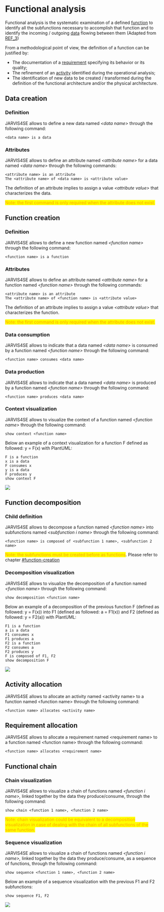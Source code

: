 # Functional analysis

Functional analysis is the systematic examination of a defined [function](../engineering-concepts/definitions.md) to identify all the subfunctions necessary to accomplish that function and to identify the incoming / outgoing [data](../engineering-concepts/definitions.md) flowing between them (Adapted from [REF\_3](../engineering-concepts/references.md))

From a methodological point of view, the definition of a function can be justified by:

* The documentation of a [requirement](../engineering-concepts/definitions.md) specifying its behavior or its quality;
* The refinement of an [activity](../engineering-concepts/definitions.md) identified during the operational analysis;
* The identification of new data to be created / transformed during the definition of the functional architecture and/or the physical architecture.

## Data creation

### Definition

JARVIS4SE allows to define a new data named _\<data name>_ through the following command:

```
<data name> is a data
```

### Attributes

JARVIS4SE allows to define an attribute named _\<attribute name>_ for a data named _\<data name>_ through the following commands:

```
<attribute name> is an attribute
The <attribute name> of <data name> is <attribute value>
```

The definition of an attribute implies to assign a value _\<attribute value>_ that characterizes the data.

<mark style="color:orange;">Note: the first command is only required when the attribute does not exist.</mark>

## Function creation

### Definition

JARVIS4SE allows to define a new function named _\<function name>_ through the following command:

```
<function name> is a function
```

### Attributes

JARVIS4SE allows to define an attribute named _\<attribute name>_ for a function named _\<function name>_ through the following commands:

```
<attribute name> is an attribute
The <attribute name> of <function name> is <attribute value>
```

The definition of an attribute implies to assign a value _\<attribute value>_ that characterizes the function.

<mark style="color:orange;">Note: the first command is only required when the attribute does not exist.</mark>

### Data consumption

JARVIS4SE allows to indicate that a data named _\<data name>_ is consumed by a function named _\<function name>_ through the following command:

```
<function name> consumes <data name>
```

### Data production

JARVIS4SE allows to indicate that a data named _\<data name>_ is produced by a function named _\<function name>_ through the following command:

```
<function name> produces <data name>
```

### Context visualization

JARVIS4SE allows to visualize the context of a function named _\<function name>_ through the following command:

```
show context <function name>
```

Below an example of a context visualization for a function F defined as followed: y = F(x) with PlantUML:

```
F is a function
x is a data
F consumes x
y is a data
F produces y
show context F
```

![](<../../.gitbook/assets/image (1).png>)

## Function decomposition

### Child definition

JARVIS4SE allows to decompose a function named _\<function name>_ into subfunctions named _\<subfunction i name>_ through the following command:

```
<function name> is composed of <subfunction 1 name>, <subfunction 2 name>
```

<mark style="color:orange;">Note: the subfunctions must be created before as functions</mark>. Please refer to chapter <mark style="color:orange;"></mark> [#function-creation](functional-analysis.md#function-creation "mention")<mark style="color:orange;"></mark>

### Decomposition visualization

JARVIS4SE allows to visualize the decomposition of a function named _\<function name>_ through the following command:

```
show decomposition <function name>
```

Below an example of a decomposition of the previous function F (defined as followed: y = F(x)) into F1 (defined as followed:  a = F1(x)) and F2 (defined as followed: y = F2(a)) with PlantUML:

```
F1 is a function
a is a data
F1 consumes x
F1 produces a
F2 is a function
F2 consumes a
F2 produces y
F is composed of F1, F2
show decomposition F
```

![](../../.gitbook/assets/image.png)

## Activity allocation

JARVIS4SE allows to allocate an activity named \<activity name> to a function named \<function name> through the following command:

```
<function name> allocates <activity name>
```

## Requirement allocation

JARVIS4SE allows to allocate a requirement named \<requirement name> to a function named \<function name> through the following command:

```
<function name> allocates <requirement name>
```

## Functional chain

### Chain visualization

JARVIS4SE allows to visualize a chain of functions named _\<function i name>,_ linked together by the data they produce/consume, through the following command:

```
show chain <function 1 name>, <function 2 name>
```

<mark style="color:orange;">Note: chain visualization could be equivalent to a decomposition visualization in case of dealing with the chain of all subfunctions of the same function.</mark>

### Sequence visualization

JARVIS4SE allows to visualize a chain of functions named _\<function i name>,_ linked together by the data they produce/consume, as a sequence of functions, through the following command:

```
show sequence <function 1 name>, <function 2 name>
```

Below an example of a sequence visualization with the previous F1 and F2 subfunctions:

```
show sequence F1, F2
```

![](<../../.gitbook/assets/image (3).png>)
